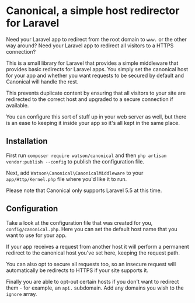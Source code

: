 Canonical, a simple host redirector for Laravel
===============================================

Need your Laravel app to redirect from the root domain to `www.` or the other way around? Need your Laravel app to redirect all visitors to a HTTPS connection?

This is a small library for Laravel that provides a simple middleware that provides basic redirects for Laravel apps. You simply set the canonical host for your app and whether you want requests to be secured by default and Canonical will handle the rest.

This prevents duplicate content by ensuring that all visitors to your site are redirected to the correct host and upgraded to a secure connection if available.

You can configure this sort of stuff up in your web server as well, but there is an ease to keeping it inside your app so it's all kept in the same place.

## Installation
First run `composer require watson/canonical` and then `php artisan vendor:publish --config` to publish the configuration file.

Next, add `Watson\Canonical\CanonicalMiddleware` to your `app/Http/Kernel.php` file where you'd like it to run.

Please note that Canonical only supports Laravel 5.5 at this time.

## Configuration
Take a look at the configuration file that was created for you, `config/canonical.php`. Here you can set the default host name that you want to use for your app.

If your app receives a request from another host it will perform a permanent redirect to the canonical host you've set here, keeping the request path.

You can also opt to secure all requests too, so an insecure request will automatically be redirects to HTTPS if your site supports it.

Finally you are able to opt-out certain hosts if you don't want to redirect them - for example, an `api.` subdomain. Add any domains you wish to the `ignore` array.
